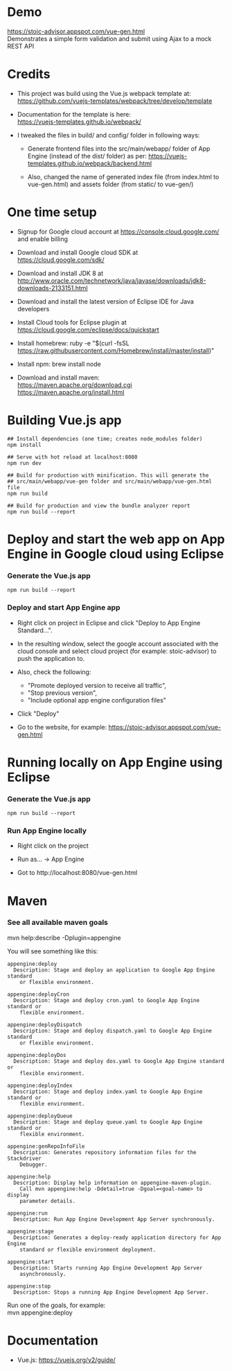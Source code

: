 # Demo
https://stoic-advisor.appspot.com/vue-gen.html  
Demonstrates a simple form validation and submit using Ajax to a mock REST API



# Credits
* This project was build using the Vue.js webpack template at:  
https://github.com/vuejs-templates/webpack/tree/develop/template  

* Documentation for the template is here:  
https://vuejs-templates.github.io/webpack/

* I tweaked the files in build/ and config/ folder in following ways:   
    * Generate frontend files into the src/main/webapp/ folder of App Engine (instead of the dist/ folder) as per: https://vuejs-templates.github.io/webpack/backend.html  

    * Also, changed the name of generated index file (from index.html to vue-gen.html) and assets folder (from static/ to vue-gen/)



# One time setup
* Signup for Google cloud account at https://console.cloud.google.com/ and enable billing

* Download and install Google cloud SDK at https://cloud.google.com/sdk/

* Download and install JDK 8 at http://www.oracle.com/technetwork/java/javase/downloads/jdk8-downloads-2133151.html

* Download and install the latest version of Eclipse IDE for Java developers

* Install Cloud tools for Eclipse plugin at https://cloud.google.com/eclipse/docs/quickstart

* Install homebrew: ruby -e "$(curl -fsSL https://raw.githubusercontent.com/Homebrew/install/master/install)"

* Install npm: brew install node

* Download and install maven:   
    https://maven.apache.org/download.cgi  
    https://maven.apache.org/install.html



# Building Vue.js app
```
## Install dependencies (one time; creates node_modules folder)
npm install

## Serve with hot reload at localhost:8080
npm run dev

## Build for production with minification. This will generate the 
## src/main/webapp/vue-gen folder and src/main/webapp/vue-gen.html file
npm run build

## Build for production and view the bundle analyzer report
npm run build --report
```



# Deploy and start the web app on App Engine in Google cloud using Eclipse
### Generate the Vue.js app
```  
npm run build --report
```

### Deploy and start App Engine app  
* Right click on project in Eclipse and click "Deploy to App Engine Standard...".

* In the resulting window, select the google account associated with the cloud console and 
    select cloud project (for example: stoic-advisor) to push the application to. 

* Also, check the following: 
    * "Promote deployed version to receive all traffic", 
    * "Stop previous version",
    * "Include optional app engine configuration files" 

* Click "Deploy"

* Go to the website, for example: https://stoic-advisor.appspot.com/vue-gen.html 



# Running locally on App Engine using Eclipse
### Generate the Vue.js app
```
npm run build --report
```

### Run App Engine locally
* Right click on the project

* Run as... -> App Engine

* Got to http://localhost:8080/vue-gen.html



# Maven
### See all available maven goals
mvn help:describe -Dplugin=appengine

You will see something like this:

```
appengine:deploy
  Description: Stage and deploy an application to Google App Engine standard
    or flexible environment.

appengine:deployCron
  Description: Stage and deploy cron.yaml to Google App Engine standard or
    flexible environment.

appengine:deployDispatch
  Description: Stage and deploy dispatch.yaml to Google App Engine standard
    or flexible environment.

appengine:deployDos
  Description: Stage and deploy dos.yaml to Google App Engine standard or
    flexible environment.

appengine:deployIndex
  Description: Stage and deploy index.yaml to Google App Engine standard or
    flexible environment.

appengine:deployQueue
  Description: Stage and deploy queue.yaml to Google App Engine standard or
    flexible environment.

appengine:genRepoInfoFile
  Description: Generates repository information files for the Stackdriver
    Debugger.

appengine:help
  Description: Display help information on appengine-maven-plugin.
    Call mvn appengine:help -Ddetail=true -Dgoal=<goal-name> to display
    parameter details.

appengine:run
  Description: Run App Engine Development App Server synchronously.

appengine:stage
  Description: Generates a deploy-ready application directory for App Engine
    standard or flexible environment deployment.

appengine:start
  Description: Starts running App Engine Development App Server
    asynchronously.

appengine:stop
  Description: Stops a running App Engine Development App Server.

```

Run one of the goals, for example:  
mvn appengine:deploy



# Documentation
 * Vue.js: https://vuejs.org/v2/guide/


